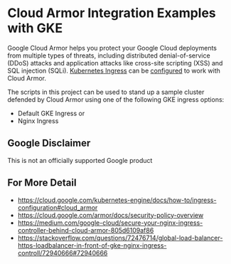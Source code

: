 # Cloud Armor Integration Examples with GKE

Google Cloud Armor helps you protect your Google Cloud deployments from multiple types of threats, including distributed denial-of-service (DDoS) attacks and application attacks like cross-site scripting (XSS) and SQL injection (SQLi). [Kubernetes Ingress](https://cloud.google.com/kubernetes-engine/docs/how-to/ingress-configuration) can be [configured](https://cloud.google.com/armor/docs/integrating-cloud-armor#with_ingress) to work with Cloud Armor.

The scripts in this project can be used to stand up a sample cluster defended by Cloud Armor using one of the following GKE ingress options:
- Default GKE Ingress or 
- Nginx Ingress 

## Google Disclaimer
This is not an officially supported Google product

## For More Detail
- https://cloud.google.com/kubernetes-engine/docs/how-to/ingress-configuration#cloud_armor
- https://cloud.google.com/armor/docs/security-policy-overview
- https://medium.com/google-cloud/secure-your-nginx-ingress-controller-behind-cloud-armor-805d6109af86
- https://stackoverflow.com/questions/72476714/global-load-balancer-https-loadbalancer-in-front-of-gke-nginx-ingress-controll/72940666#72940666
